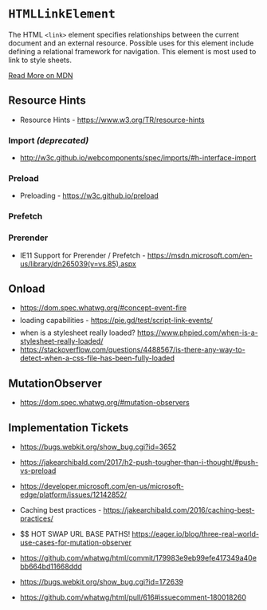 # `HTMLLinkElement`

The HTML `<link>` element specifies relationships between the current document and an external resource. Possible uses for this element include defining a relational framework for navigation. This element is most used to link to style sheets.


[Read More on MDN](https://developer.mozilla.org/en-US/docs/Web/API/HTMLLinkElement)


## Resource Hints

  - Resource Hints - https://www.w3.org/TR/resource-hints


### Import _(deprecated)_

  - http://w3c.github.io/webcomponents/spec/imports/#h-interface-import


### Preload

  - Preloading - https://w3c.github.io/preload


### Prefetch


### Prerender

  - IE11 Support for Prerender / Prefetch - https://msdn.microsoft.com/en-us/library/dn265039(v=vs.85).aspx




## Onload

  - https://dom.spec.whatwg.org/#concept-event-fire
  - $$$$ loading capabilities - https://pie.gd/test/script-link-events/
  - $$$$ when is a stylesheet really loaded? https://www.phpied.com/when-is-a-stylesheet-really-loaded/
  - https://stackoverflow.com/questions/4488567/is-there-any-way-to-detect-when-a-css-file-has-been-fully-loaded


## MutationObserver

  - https://dom.spec.whatwg.org/#mutation-observers


## Implementation Tickets

  - https://bugs.webkit.org/show_bug.cgi?id=3652
  - https://jakearchibald.com/2017/h2-push-tougher-than-i-thought/#push-vs-preload
  - https://developer.microsoft.com/en-us/microsoft-edge/platform/issues/12142852/
  - Caching best practices - https://jakearchibald.com/2016/caching-best-practices/
  - $$$$$$ HOT SWAP URL BASE PATHS! https://eager.io/blog/three-real-world-use-cases-for-mutation-observer

  - https://github.com/whatwg/html/commit/179983e9eb99efe417349a40ebb664bd11668ddd
  - https://bugs.webkit.org/show_bug.cgi?id=172639
  - https://github.com/whatwg/html/pull/616#issuecomment-180018260
